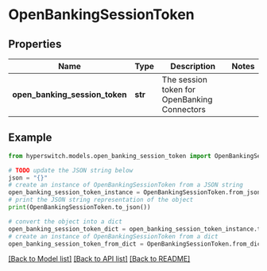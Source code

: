 # OpenBankingSessionToken


## Properties

Name | Type | Description | Notes
------------ | ------------- | ------------- | -------------
**open_banking_session_token** | **str** | The session token for OpenBanking Connectors | 

## Example

```python
from hyperswitch.models.open_banking_session_token import OpenBankingSessionToken

# TODO update the JSON string below
json = "{}"
# create an instance of OpenBankingSessionToken from a JSON string
open_banking_session_token_instance = OpenBankingSessionToken.from_json(json)
# print the JSON string representation of the object
print(OpenBankingSessionToken.to_json())

# convert the object into a dict
open_banking_session_token_dict = open_banking_session_token_instance.to_dict()
# create an instance of OpenBankingSessionToken from a dict
open_banking_session_token_from_dict = OpenBankingSessionToken.from_dict(open_banking_session_token_dict)
```
[[Back to Model list]](../README.md#documentation-for-models) [[Back to API list]](../README.md#documentation-for-api-endpoints) [[Back to README]](../README.md)


